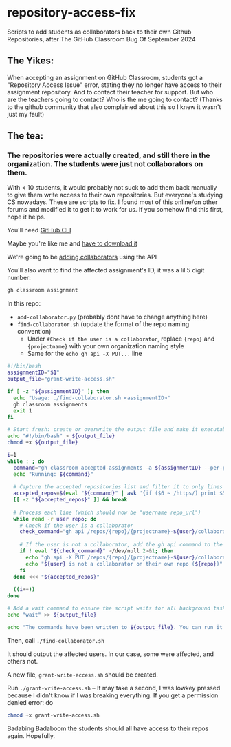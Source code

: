 # repository-access-fix
Scripts to add students as collaborators back to their own Github Repositories, after The GitHub Classroom Bug Of September 2024

## The Yikes:

When accepting an assignment on GitHub Classroom, students got a "Repository Access Issue" error, stating they no longer have access to their assignment repository. And to contact their teacher for support. But who are the teachers going to contact? Who is the me going to contact? (Thanks to the github community that also complained about this so I knew it wasn't just my fault)

## The tea: 
### The repositories were actually created, and still there in the organization. The students were just not collaborators on them.

With < 10 students, it would probably not suck to add them back manually to give them write access to their own repositories. But everyone's studying CS nowadays. These are scripts to fix. I found most of this online/on other forums and modified it to get it to work for us. If you somehow find this first, hope it helps.

You'll need [GitHub CLI](https://docs.github.com/en/education/manage-coursework-with-github-classroom/teach-with-github-classroom/using-github-classroom-with-github-cli)

Maybe you're like me and [have to download it](https://github.com/cli/cli#installation)

We're going to be [adding collaborators](https://docs.github.com/en/rest/collaborators/collaborators?apiVersion=2022-11-28#add-a-repository-collaborator) using the API

You'll also want to find the affected assignment's ID, it was a lil 5 digit number:
```bash
gh classroom assignment
```

In this repo:
- ```add-collaborator.py``` (probably dont have to change anything here)
- ```find-collaborator.sh``` (update the format of the repo naming convention)
    - Under ```#Check if the user is a collaborator```, replace ```{repo}``` and ```{projectname}``` with your own organization naming style
    - Same for the ```echo gh api -X PUT...``` line
```bash
#!/bin/bash
assignmentID="$1"
output_file="grant-write-access.sh"

if [ -z "${assignmentID}" ]; then
  echo "Usage: ./find-collaborator.sh <assignmentID>"
  gh classroom assignments
  exit 1
fi

# Start fresh: create or overwrite the output file and make it executable
echo "#!/bin/bash" > ${output_file}
chmod +x ${output_file}

i=1
while : ; do
  command="gh classroom accepted-assignments -a ${assignmentID} --per-page 30 --page $i"
  echo "Running: ${command}"
  
  # Capture the accepted repositories list and filter it to only lines with repository URLs
  accepted_repos=$(eval "${command}" | awk '{if ($6 ~ /https/) print $5, $6}')
  [[ -z "${accepted_repos}" ]] && break
  
  # Process each line (which should now be "username repo_url")
  while read -r user repo; do
    # Check if the user is a collaborator
    check_command="gh api /repos/{repo}/{projectname}-${user}/collaborators/${user}"
    
    # If the user is not a collaborator, add the gh api command to the output file
    if ! eval "${check_command}" >/dev/null 2>&1; then
      echo "gh api -X PUT /repos/{repo}/{projectname}-${user}/collaborators/${user} &" >> ${output_file}
      echo "${user} is not a collaborator on their own repo (${repo})"
    fi
  done <<< "${accepted_repos}"
  
  ((i++))
done

# Add a wait command to ensure the script waits for all background tasks to finish
echo "wait" >> ${output_file}

echo "The commands have been written to ${output_file}. You can run it to grant write access."
```

Then, call
```./find-collaborator.sh```

It should output the affected users. In our case, some were affected, and others not.

A new file, ```grant-write-access.sh``` should be created. 

Run ```./grant-write-access.sh``` – It may take a second, I was lowkey pressed because I didn't know if I was breaking everything. If you get a permission denied error: do 
```bash
chmod +x grant-write-access.sh
```


Badabing Badaboom the students should all have access to their repos again. Hopefully.